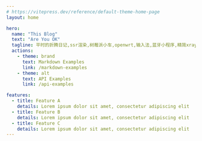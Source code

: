 ```yaml
---
# https://vitepress.dev/reference/default-theme-home-page
layout: home

hero:
  name: "This Blog"
  text: "Are You OK"
  tagline: 平时的折腾日记,ssr渲染,树莓派小车,openwrt,输入法,蓝牙小程序,精简xray
  actions:
    - theme: brand
      text: Markdown Examples
      link: /markdown-examples
    - theme: alt
      text: API Examples
      link: /api-examples

features:
  - title: Feature A
    details: Lorem ipsum dolor sit amet, consectetur adipiscing elit
  - title: Feature B
    details: Lorem ipsum dolor sit amet, consectetur adipiscing elit
  - title: Feature C
    details: Lorem ipsum dolor sit amet, consectetur adipiscing elit
---
```


